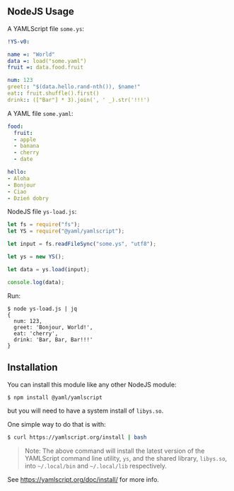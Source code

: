 ## NodeJS Usage

A YAMLScript file `some.ys`:

```yaml
!YS-v0:

name =: "World"
data =: load("some.yaml")
fruit =: data.food.fruit

num: 123
greet:: "$(data.hello.rand-nth()), $name!"
eat:: fruit.shuffle().first()
drink:: (["Bar"] * 3).join(', ' _).str('!!!')
```

A YAML file `some.yaml`:

```yaml
food:
  fruit:
  - apple
  - banana
  - cherry
  - date

hello:
- Aloha
- Bonjour
- Ciao
- Dzień dobry
```

NodeJS file `ys-load.js`:

```js
let fs = require("fs");
let YS = require("@yaml/yamlscript");

let input = fs.readFileSync("some.ys", "utf8");

let ys = new YS();

let data = ys.load(input);

console.log(data);
```

Run:

```text
$ node ys-load.js | jq
{
  num: 123,
  greet: 'Bonjour, World!',
  eat: 'cherry',
  drink: 'Bar, Bar, Bar!!!'
}
```


## Installation

You can install this module like any other NodeJS module:

```bash
$ npm install @yaml/yamlscript
```

but you will need to have a system install of `libys.so`.

One simple way to do that is with:

```bash
$ curl https://yamlscript.org/install | bash
```

> Note: The above command will install the latest version of the YAMLScript
command line utility, `ys`, and the shared library, `libys.so`, into
`~/.local/bin` and `~/.local/lib` respectively.

See <https://yamlscript.org/doc/install/> for more info.
